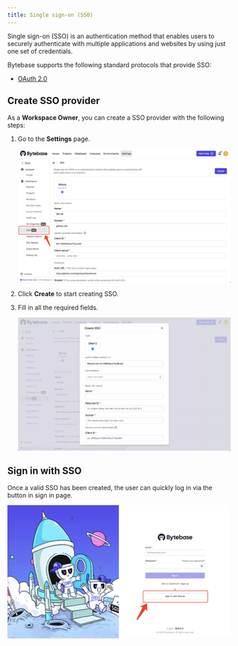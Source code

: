 ```yaml
---
title: Single sign-on (SSO)
---
```


Single sign-on (SSO) is an authentication method that enables users to securely authenticate with multiple applications and websites by using just one set of credentials.

Bytebase supports the following standard protocols that provide SSO:

- [OAuth 2.0](/docs/administration/sso/oauth2)

## Create SSO provider

As a **Workspace Owner**, you can create a SSO provider with the following steps:

1. Go to the **Settings** page.

   ![settings-sso](/static/docs/administration/sso/settings-sso.webp)

2. Click **Create** to start creating SSO.
3. Fill in all the required fields.

   ![create-sso-dialog](/static/docs/administration/sso/create-sso-dialog.webp)

## Sign in with SSO

Once a valid SSO has been created, the user can quickly log in via the button in sign in page.

![sign-in-with-github](/static/docs/administration/sso/sign-in-with-github.webp)
